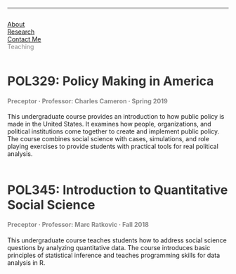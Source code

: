 <hr>
<div class="row">
  <div class="column left" style="color:#888">
    <p><a href="https://leahrosenstiel.github.io">About</a> <br> <a href="research">Research</a> <br> <a href="contactme">Contact Me</a><br>Teaching </p>
  </div>
  <div class="column right">
<h1 style="color:#333">POL329: Policy Making in America</h1> 
<h4 style="color:#888">Preceptor · Professor: Charles Cameron · Spring 2019</h4>
This undergraduate course provides an introduction to how public policy is made in the United States. It examines how people, organizations, and political institutions come together to create and implement public policy. The course combines social science with cases, simulations, and role playing exercises to provide students with practical tools for real political analysis. <br> <br>

<h1 style="color:#333">POL345: Introduction to Quantitative Social Science</h1> 
<h4 style="color:#888">Preceptor · Professor: Marc Ratkovic · Fall 2018</h4>
This undergraduate course teaches students how to address social science questions by analyzing quantitative data. The course introduces basic principles of statistical inference and teaches programming skills for data analysis in R. <br> <br>
</div>
</div>
